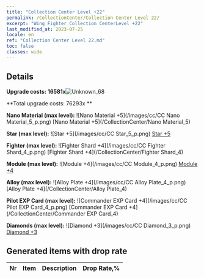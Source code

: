 ```yaml
---
title: "Collection Center Level +22"
permalink: /CollectionCenter/Collection Center Level 22/
excerpt: "Wing Fighter Collection CenterLevel +22"
last_modified_at: 2023-07-25
locale: en
ref: "Collection Center Level 22.md"
toc: false
classes: wide
---
```



## Details

 **Upgrade costs:** **16581x**![Unknown_68](/images/item/bh_img25_p.png)

 **Total upgrade costs: 76293x **

 **Nano Material (max level):** ![Nano Material +5](/images/cc/CC Nano Material_5_p.png) [Nano Material +5](/CollectionCenter/Nano Material_5)

 **Star (max level):** ![Star +5](/images/cc/CC Star_5_p.png) [Star +5](/CollectionCenter/Star_5)

 **Fighter (max level):** ![Fighter Shard +4](/images/cc/CC Fighter Shard_4_p.png) [Fighter Shard +4](/CollectionCenter/Fighter Shard_4)

 **Module (max level):** ![Module +4](/images/cc/CC Module_4_p.png) [Module +4](/CollectionCenter/Module_4)

 **Alloy (max level):** ![Alloy Plate +4](/images/cc/CC Alloy Plate_4_p.png) [Alloy Plate +4](/CollectionCenter/Alloy Plate_4)

 **Pilot EXP Card (max level):** ![Commander EXP Card +4](/images/cc/CC Pilot EXP Card_4_p.png) [Commander EXP Card +4](/CollectionCenter/Commander EXP Card_4)

 **Diamonds (max level):** ![Diamond +3](/images/cc/CC Diamond_3_p.png) [Diamond +3](/CollectionCenter/Diamond_3)

## Generated items with drop rate

  |  Nr |     Item   |    Description   |  Drop Rate,% |
  |:----|:----------:|:-----------------|:-------------|

